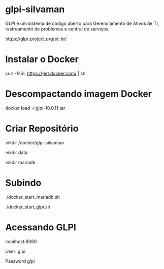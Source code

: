 # glpi-silvaman
GLPI é um sistema de código aberto para Gerenciamento de Ativos de TI, rastreamento de problemas e central de serviços. 

https://glpi-project.org/pt-br/

# Instalar o Docker
curl -fsSL https://get.docker.com/ | sh

# Descompactando imagem Docker
docker load -i glpi-10.0.11.tar

# Criar Repositório
 mkdir /docker/glpi-silvaman

 mkdir data
 
 mkdir mariadb

# Subindo

./docker_start_mariadb.sh


./docker_start_glpi.sh

# Acessando GLPI
localhost:8080

User: glpi

Password glpi
